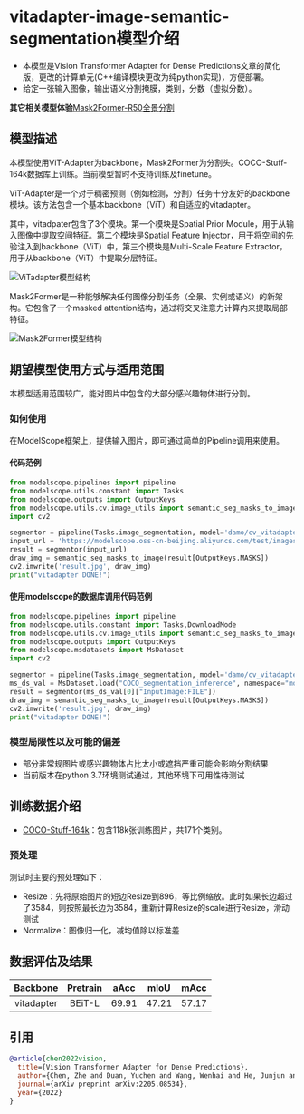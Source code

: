 # vitadapter-image-semantic-segmentation模型介绍
- 本模型是Vision Transformer Adapter for Dense Predictions文章的简化版，更改的计算单元(C++编译模块更改为纯python实现)，方便部署。
- 给定一张输入图像，输出语义分割掩膜，类别，分数（虚拟分数）。

**其它相关模型体验**[Mask2Former-R50全景分割](https://www.modelscope.cn/models/damo/cv_r50_panoptic-segmentation_cocopan/summary) 

## 模型描述
本模型使用ViT-Adapter为backbone，Mask2Former为分割头。COCO-Stuff-164k数据库上训练。当前模型暂时不支持训练及finetune。

ViT-Adapter是一个对于稠密预测（例如检测，分割）任务十分友好的backbone模块。该方法包含一个基本backbone（ViT）和自适应的vitadapter。

其中，vitadpater包含了3个模块。第一个模块是Spatial Prior Module，用于从输入图像中提取空间特征。第二个模块是Spatial Feature Injector，用于将空间的先验注入到backbone（ViT）中，第三个模块是Multi-Scale Feature Extractor，用于从backbone（ViT）中提取分层特征。

![ViTadapter模型结构](description/vitadapter.png)

Mask2Former是一种能够解决任何图像分割任务（全景、实例或语义）的新架构。它包含了一个masked attention结构，通过将交叉注意力计算内来提取局部特征。

![Mask2Former模型结构](description/mask2former.png)

## 期望模型使用方式与适用范围
本模型适用范围较广，能对图片中包含的大部分感兴趣物体进行分割。
### 如何使用
在ModelScope框架上，提供输入图片，即可通过简单的Pipeline调用来使用。
#### 代码范例
```python
from modelscope.pipelines import pipeline
from modelscope.utils.constant import Tasks
from modelscope.outputs import OutputKeys
from modelscope.utils.cv.image_utils import semantic_seg_masks_to_image
import cv2

segmentor = pipeline(Tasks.image_segmentation, model='damo/cv_vitadapter_semantic-segmentation_cocostuff164k')
input_url = 'https://modelscope.oss-cn-beijing.aliyuncs.com/test/images/image_semantic_segmentation.jpg'
result = segmentor(input_url)
draw_img = semantic_seg_masks_to_image(result[OutputKeys.MASKS])
cv2.imwrite('result.jpg', draw_img)
print("vitadapter DONE!")
```

#### 使用modelscope的数据库调用代码范例
```python
from modelscope.pipelines import pipeline
from modelscope.utils.constant import Tasks,DownloadMode
from modelscope.utils.cv.image_utils import semantic_seg_masks_to_image
from modelscope.outputs import OutputKeys
from modelscope.msdatasets import MsDataset
import cv2

segmentor = pipeline(Tasks.image_segmentation, model='damo/cv_vitadapter_semantic-segmentation_cocostuff164k')
ms_ds_val = MsDataset.load("COCO_segmentation_inference", namespace="modelscope", split="validation", download_mode=DownloadMode.FORCE_REDOWNLOAD)
result = segmentor(ms_ds_val[0]["InputImage:FILE"])
draw_img = semantic_seg_masks_to_image(result[OutputKeys.MASKS])
cv2.imwrite('result.jpg', draw_img)
print("vitadapter DONE!")
```


### 模型局限性以及可能的偏差
- 部分非常规图片或感兴趣物体占比太小或遮挡严重可能会影响分割结果
- 当前版本在python 3.7环境测试通过，其他环境下可用性待测试
## 训练数据介绍
- [COCO-Stuff-164k](https://github.com/nightrome/cocostuff)：包含118k张训练图片，共171个类别。
### 预处理
测试时主要的预处理如下：
- Resize：先将原始图片的短边Resize到896，等比例缩放。此时如果长边超过了3584，则按照最长边为3584，重新计算Resize的scale进行Resize，滑动测试
- Normalize：图像归一化，减均值除以标准差

## 数据评估及结果
| Backbone |  Pretrain   | aAcc    | mIoU     | mAcc    | 
|:--------:|:-----------:|:-------:|:--------:|:-------:|
|vitadapter|    BEiT-L   |  69.91  |   47.21  |  57.17  | 
## 引用
```BibTeX
@article{chen2022vision,
  title={Vision Transformer Adapter for Dense Predictions},
  author={Chen, Zhe and Duan, Yuchen and Wang, Wenhai and He, Junjun and Lu, Tong and Dai, Jifeng and Qiao, Yu},
  journal={arXiv preprint arXiv:2205.08534},
  year={2022}
}
```